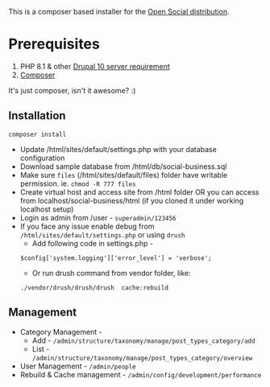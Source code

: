 This is a composer based installer for the [Open Social distribution](https://www.drupal.org/project/social).

# Prerequisites

1. PHP 8.1 & other [Drupal 10 server requirement](https://www.drupal.org/docs/getting-started/system-requirements/overview)
2. [Composer](https://getcomposer.org/download/)

It's just composer, isn't it awesome? :)

## Installation

```
composer install
```
* Update /html/sites/default/settings.php with your database configuration
* Download sample database from /html/db/social-business.sql
* Make sure `files` (/html/sites/default/files) folder have writable permission. ie. `chmod -R 777 files`
* Create virtual host and access site from /html folder OR you can access from localhost/social-business/html (if you cloned it under working localhost setup)
* Login as admin from /user  - `superadmin/123456`
* If you face any issue enable debug from `/html/sites/default/settings.php` or using `drush`
  - Add following code in settings.php - 
  ```
  $config['system.logging']['error_level'] = 'verbose';
  ```
  - Or run drush command from vendor folder, like:
  ```
  ./vendor/drush/drush/drush  cache:rebuild
  ```


## Management
* Category Management - 
   - Add - `/admin/structure/taxonomy/manage/post_types_category/add`
   - List - `/admin/structure/taxonomy/manage/post_types_category/overview`
* User Management - `/admin/people`
* Rebuild & Cache management - `/admin/config/development/performance`
